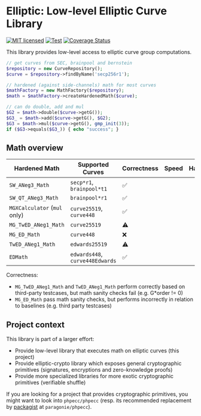 # Elliptic: Low-level Elliptic Curve Library

[![MIT licensed](https://img.shields.io/badge/license-MIT-blue.svg)](./LICENSE)
[![Test](https://github.com/famoser/elliptic/actions/workflows/integration.yml/badge.svg)](https://github.com/famoser/elliptic/actions/workflows/integration.yml)
[![Coverage Status](https://coveralls.io/repos/github/famoser/elliptic/badge.svg?branch=main)](https://coveralls.io/github/famoser/elliptic)

This library provides low-level access to elliptic curve group computations.

```php
// get curves from SEC, brainpool and bernstein
$repository = new CurveRepository();
$curve = $repository->findByName('secp256r1');

// hardened (against side-channels) math for most curves
$mathFactory = new MathFactory($repository);
$math = $mathFactory->createHardenedMath($curve);

// can do double, add and mul
$G2 = $math->double($curve->getG());
$G3_ = $math->add($curve->getG(), $G2);
$G3 = $math->mul($curve->getG(), gmp_init(3));
if ($G3->equals($G3_)) { echo "success"; }
```

## Math overview

| Hardened Math                | Supported Curves                                       | Correctness         | Speed | Hardened |
|------------------------------|--------------------------------------------------------|---------------------|-------|----------|
| `SW_ANeg3_Math`              | `secp*r1`, `brainpool*t1`                              | :white_check_mark:  |       |          |
| `SW_QT_ANeg3_Math`           | `brainpool*r1`                                         | :white_check_mark:  |       |          |
| `MGXCalculator` (`mul` only) | `curve25519`, `curve448`                               | :white_check_mark:  |       |          |
| `MG_TwED_ANeg1_Math`         | `curve25519`                                           | :warning:           |       |          |
| `MG_ED_Math`                 | `curve448`                                             | :x:                 |       |          |
| `TwED_ANeg1_Math`            | `edwards25519`                                         | :warning:           |       |          |
| `EDMath`                     | `edwards448`, `curve448Edwards`                        | :white_check_mark:  |       |          |

Correctness:
- `MG_TwED_ANeg1_Math` and `TwED_ANeg1_Math` perform correctly based on third-party testcases, but math sanity checks fail (e.g. G*order != 0)
- `MG_ED_Math` pass math sanity checks, but performs incorrectly in relation to baselines (e.g. third party testcases)


## Project context

This library is part of a larger effort:
- Provide low-level library that executes math on elliptic curves (this project)
- Provide elliptic-crypto library which exposes general cryptographic primitives (signatures, encryptions and zero-knowledge proofs)
- Provide more specialized libraries for more exotic cryptographic primitives (verifiable shuffle)

If you are looking for a project that provides cryptographic primitives, you might want to look into `phpecc/phpecc` (resp. its recommended replacement by [packagist](https://github.com/phpecc/phpecc/issues/289#issuecomment-2075703542) at `paragonie/phpecc`). 


